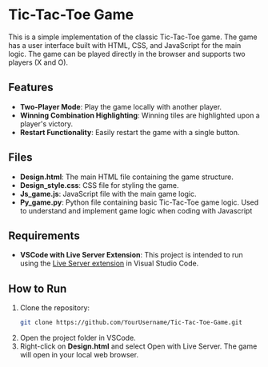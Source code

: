 # Tic-Tac-Toe Game

This is a simple implementation of the classic Tic-Tac-Toe game. The game has a user interface built with HTML, CSS, and JavaScript for the main logic. The game can be played directly in the browser and supports two players (X and O).

## Features

- **Two-Player Mode**: Play the game locally with another player.
- **Winning Combination Highlighting**: Winning tiles are highlighted upon a player's victory.
- **Restart Functionality**: Easily restart the game with a single button.

## Files

- **Design.html**: The main HTML file containing the game structure.
- **Design_style.css**: CSS file for styling the game.
- **Js_game.js**: JavaScript file with the main game logic.
- **Py_game.py**: Python file containing basic Tic-Tac-Toe game logic. Used to understand and implement game logic when coding with Javascript

## Requirements

- **VSCode with Live Server Extension**: This project is intended to run using the [Live Server extension](https://marketplace.visualstudio.com/items?itemName=ritwickdey.LiveServer) in Visual Studio Code.

## How to Run

1. Clone the repository:
   ```bash
   git clone https://github.com/YourUsername/Tic-Tac-Toe-Game.git
2. Open the project folder in VSCode.
3. Right-click on **Design.html** and select Open with Live Server. The game will open in your local web browser.
   

